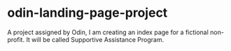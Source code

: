 # odin-landing-page-project
A project assigned by Odin, I am creating an index page for a fictional non-profit. It will be called Supportive Assistance Program.
